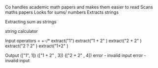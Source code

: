 Co handles academic math papers and makes them easier to read
Scans maths papers
Looks for sums/ numbers
Extracts strings

Extracting sum as strings

string calculator

Input
operators = +-/*
extract("1")
extract("1 + 2" )
extract("2 + 2" )
extract("2 ? 2" )
extract("1+2" )


Output
(["1", 1])
(["1 + 2" , 3])
(["2 + 2" , 4])
error - invalid input
error - invalid input



